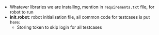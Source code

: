 - Whatever libraries we are installing, mention in `requirements.txt`  file, for robot to run
- **init.robot**: robot initialisation file, all common code for testcases is put here:
	- Storing token to skip login for all testcases